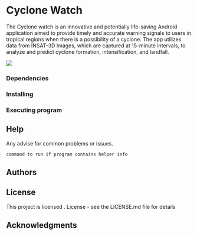 # Cyclone Watch

The Cyclone watch is an innovative and potentially life-saving Android application aimed to provide timely and accurate warning signals to users in tropical regions when there is a possibility of a cyclone. The app utilizes data from INSAT-3D  Images, which are captured at 15-minute intervals, to analyze and predict cyclone formation, intensification, and landfall.


![](https://github.com/Areeb-510/CycloneWatchModelBackend/blob/master/0c99d1e0-d325-4381-bdc0-9222cae7d28a.gif)

### Dependencies



### Installing



### Executing program


## Help

Any advise for common problems or issues.
```
command to run if program contains helper info
```

## Authors



## License

This project is licensed . License - see the LICENSE.md file for details

## Acknowledgments


